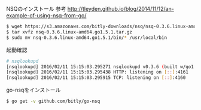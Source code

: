 NSQのインストール
参考 http://tleyden.github.io/blog/2014/11/12/an-example-of-using-nsq-from-go/


```bash
$ wget https://s3.amazonaws.com/bitly-downloads/nsq/nsq-0.3.6.linux-amd64.go1.5.1.tar.gz
$ tar xvfz nsq-0.3.6.linux-amd64.go1.5.1.tar.gz 
$ sudo mv nsq-0.3.6.linux-amd64.go1.5.1/bin/* /usr/local/bin
```

起動確認

```bash
# nsqlookupd
[nsqlookupd] 2016/02/11 15:15:03.295271 nsqlookupd v0.3.6 (built w/go1.5.1)
[nsqlookupd] 2016/02/11 15:15:03.295438 HTTP: listening on [::]:4161
[nsqlookupd] 2016/02/11 15:15:03.295915 TCP: listening on [::]:4160
```

go-nsqをインストール

```bash
$ go get -v github.com/bitly/go-nsq
```